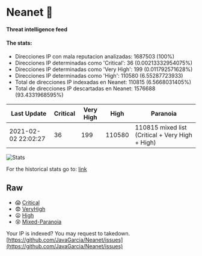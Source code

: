 # Neanet :hocho:
#### Threat intelligence feed
#### The stats:

- Direcciones IP con mala reputacion analizadas: 1687503 (100%)
- Direcciones IP determinadas como 'Critical':  36 (0.00213332954075%)
- Direcciones IP determinadas como 'Very High':  199 (0.011792571628%)
- Direcciones IP determinadas como 'High':  110580 (6.55287723933)
- Total de direcciones IP indexadas en Neanet:  110815 (6.5668031405%)
- Total de direcciones IP descartadas en Neanet:  1576688 (93.4331968595%)

| Last Update | Critical | Very High | High | Paranoia |
| --- | --- | --- | --- | --- |
| 2021-02-02 22:02:27 | 36 | 199 | 110580 | 110815 mixed list (Critical + Very High + High)|

![Stats](https://docs.google.com/spreadsheets/d/e/2PACX-1vSnaNMIXVabIpDJjufMlzH7poXnshF3mgd8Is1g9ytUEzVsP5my4Trn8f-xkoLLQ38xpL3HtmUexLo6/pubchart?oid=501124687&format=image)

For the historical stats go to: [link](/stats.csv)
## Raw
- :scream: [Critical](https://raw.githubusercontent.com/JavaGarcia/Neanet/master/blacklists/neanet_critical.txt)
- :fearful: [VeryHigh](https://raw.githubusercontent.com/JavaGarcia/Neanet/master/blacklists/neanet_veryHigh.txtt)
- :frowning: [High](https://raw.githubusercontent.com/JavaGarcia/Neanet/master/blacklists/neanet_high.txt)
- :dizzy_face: [Mixed-Paranoia](https://raw.githubusercontent.com/JavaGarcia/Neanet/master/blacklists/neanet_all.txt)


Your IP is indexed? You may request to takedown. [https://github.com/JavaGarcia/Neanet/issues](https://github.com/JavaGarcia/Neanet/issues)












































































































































































































































































































































































































































































































































































































































































































































































































































































































































































































































































































































































































































































































































































































































































































































































































































































































































































































































































































































































































































































































































































































































































































































































































































































































































































































































































































































































































































































































































































































































































































































































































































































































































































































































































































































































































































































































































































































































































































































































































































































